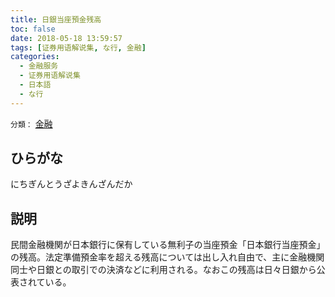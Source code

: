 ```yaml
---
title: 日銀当座預金残高
toc: false
date: 2018-05-18 13:59:57
tags: [证券用语解说集, な行, 金融]
categories:
  - 金融服务
  - 证券用语解说集
  - 日本語
  - な行
---
```


`分類：` [金融](/tags/金融/)

## ひらがな

にちぎんとうざよきんざんだか

## 説明

民間金融機関が日本銀行に保有している無利子の当座預金「日本銀行当座預金」の残高。法定準備預金率を超える残高については出し入れ自由で、主に金融機関同士や日銀との取引での決済などに利用される。なおこの残高は日々日銀から公表されている。
